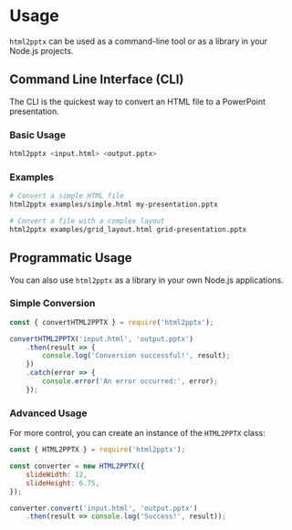# Usage

`html2pptx` can be used as a command-line tool or as a library in your Node.js projects.

## Command Line Interface (CLI)

The CLI is the quickest way to convert an HTML file to a PowerPoint presentation.

### Basic Usage

```bash
html2pptx <input.html> <output.pptx>
```

### Examples

```bash
# Convert a simple HTML file
html2pptx examples/simple.html my-presentation.pptx

# Convert a file with a complex layout
html2pptx examples/grid_layout.html grid-presentation.pptx
```

## Programmatic Usage

You can also use `html2pptx` as a library in your own Node.js applications.

### Simple Conversion

```javascript
const { convertHTML2PPTX } = require('html2pptx');

convertHTML2PPTX('input.html', 'output.pptx')
    .then(result => {
        console.log('Conversion successful!', result);
    })
    .catch(error => {
        console.error('An error occurred:', error);
    });
```

### Advanced Usage

For more control, you can create an instance of the `HTML2PPTX` class:

```javascript
const { HTML2PPTX } = require('html2pptx');

const converter = new HTML2PPTX({
    slideWidth: 12,
    slideHeight: 6.75,
});

converter.convert('input.html', 'output.pptx')
    .then(result => console.log('Success!', result));
```